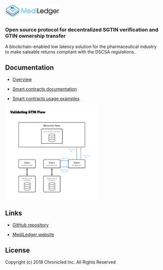 <a href="https://www.mediledger.com"><img src="mediledger.png" width="35%"></a>

### Open source protocol for decentralized SGTIN verification and GTIN ownership transfer

A blockchain-enabled low latency solution for the pharmaceutical industry to make saleable returns compliant with the DSCSA regulations.

## Documentation
* [Overview](https://github.com/chronicled/mediledger/blob/master/overview/README.md)

* [Smart contracts documentation](https://chronicled.github.io/mediledger/docs/CompanyDirectoryInterface/)

* [Smart contracts usage examples](https://github.com/chronicled/mediledger/blob/master/examples/README.md)

<a href="examples/3-Gtin-Lookup.md"><img src="overview/validate-gtin.png" width="60%"></a>

## Links

* [GitHub repository](https://github.com/mediledger/saleable-returns)

* [MediLedger website](https://www.mediledger.com)

## License
Copyright (c) 2018 Chronicled Inc. All Rights Reserved
